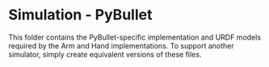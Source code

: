 # Simulation - PyBullet

This folder contains the PyBullet-specific implementation and URDF models required by the Arm and Hand implementations. To support another simulator, simply create equivalent versions of these files. 

 

